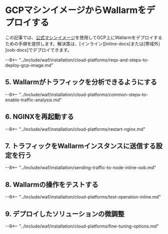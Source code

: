 # GCPマシンイメージからWallarmをデプロイする

この記事では、[公式マシンイメージ](https://console.cloud.google.com/launcher/details/wallarm-node-195710/wallarm-node)を使用してGCP上にWallarmをデプロイするための手順を提供します。解決策は、[インライン][inline-docs]または[帯域外][oob-docs]でデプロイできます。

<!-- ???
すべての地域がサポートされていると言う -->

--8<-- "../include/waf/installation/cloud-platforms/reqs-and-steps-to-deploy-gcp-image.md"

## 5. Wallarmがトラフィックを分析できるようにする

--8<-- "../include/waf/installation/cloud-platforms/common-steps-to-enable-traffic-analysis.md"

## 6. NGINXを再起動する

--8<-- "../include/waf/installation/cloud-platforms/restart-nginx.md"

## 7. トラフィックをWallarmインスタンスに送信する設定を行う

--8<-- "../include/waf/installation/sending-traffic-to-node-inline-oob.md"

## 8. Wallarmの操作をテストする

--8<-- "../include/waf/installation/cloud-platforms/test-operation-inline.md"

## 9. デプロイしたソリューションの微調整

--8<-- "../include/waf/installation/cloud-platforms/fine-tuning-options.md"